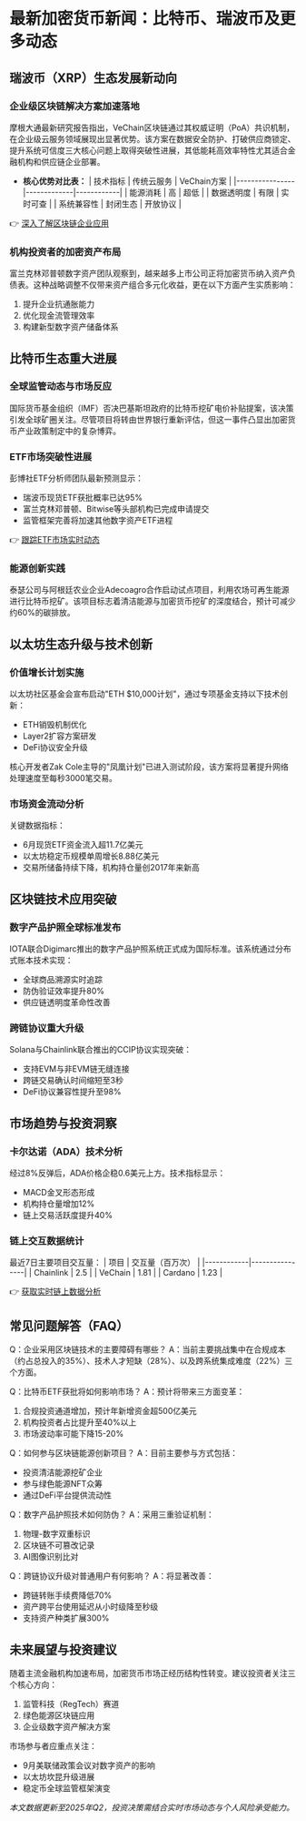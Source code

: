 # 最新加密货币新闻：比特币、瑞波币及更多动态

## 瑞波币（XRP）生态发展新动向

### 企业级区块链解决方案加速落地
摩根大通最新研究报告指出，VeChain区块链通过其权威证明（PoA）共识机制，在企业级云服务领域展现出显著优势。该方案在数据安全防护、打破供应商锁定、提升系统可信度三大核心问题上取得突破性进展，其低能耗高效率特性尤其适合金融机构和供应链企业部署。

* **核心优势对比表：**
| 技术指标       | 传统云服务    | VeChain方案  |
|----------------|-------------|------------|
| 能源消耗       | 高           | 超低       |
| 数据透明度     | 有限         | 实时可查   |
| 系统兼容性     | 封闭生态     | 开放协议   |

👉 [深入了解区块链企业应用](https://bit.ly/okx_welcome)

### 机构投资者的加密资产布局
富兰克林邓普顿数字资产团队观察到，越来越多上市公司正将加密货币纳入资产负债表。这种战略调整不仅带来资产组合多元化收益，更在以下方面产生实质影响：
1. 提升企业抗通胀能力
2. 优化现金流管理效率
3. 构建新型数字资产储备体系

## 比特币生态重大进展

### 全球监管动态与市场反应
国际货币基金组织（IMF）否决巴基斯坦政府的比特币挖矿电价补贴提案，该决策引发全球矿圈关注。尽管项目将转由世界银行重新评估，但这一事件凸显出加密货币产业政策制定中的复杂博弈。

### ETF市场突破性进展
彭博社ETF分析师团队最新预测显示：
- 瑞波币现货ETF获批概率已达95%
- 富兰克林邓普顿、Bitwise等头部机构已完成申请提交
- 监管框架完善将加速其他数字资产ETF进程

👉 [跟踪ETF市场实时动态](https://bit.ly/okx_welcome)

### 能源创新实践
泰瑟公司与阿根廷农业企业Adecoagro合作启动试点项目，利用农场可再生能源进行比特币挖矿。该项目标志着清洁能源与加密货币挖矿的深度结合，预计可减少约60%的碳排放。

## 以太坊生态升级与技术创新

### 价值增长计划实施
以太坊社区基金会宣布启动"ETH $10,000计划"，通过专项基金支持以下技术创新：
- ETH销毁机制优化
- Layer2扩容方案研发
- DeFi协议安全升级

核心开发者Zak Cole主导的"凤凰计划"已进入测试阶段，该方案将显著提升网络处理速度至每秒3000笔交易。

### 市场资金流动分析
关键数据指标：
- 6月现货ETF资金流入超11.7亿美元
- 以太坊稳定币规模单周增长8.88亿美元
- 交易所储备持续下降，机构持仓量创2017年来新高

## 区块链技术应用突破

### 数字产品护照全球标准发布
IOTA联合Digimarc推出的数字产品护照系统正式成为国际标准。该系统通过分布式账本技术实现：
- 全球商品溯源实时追踪
- 防伪验证效率提升80%
- 供应链透明度革命性改善

### 跨链协议重大升级
Solana与Chainlink联合推出的CCIP协议实现突破：
- 支持EVM与非EVM链无缝连接
- 跨链交易确认时间缩短至3秒
- DeFi协议兼容性提升至98%

## 市场趋势与投资洞察

### 卡尔达诺（ADA）技术分析
经过8%反弹后，ADA价格企稳0.6美元上方。技术指标显示：
- MACD金叉形态形成
- 机构持仓量增加12%
- 链上交易活跃度提升40%

### 链上交互数据统计
最近7日主要项目交互量：
| 项目         | 交互量（百万次） |
|------------|----------------|
| Chainlink  | 2.5            |
| VeChain    | 1.81           |
| Cardano    | 1.23           |

👉 [获取实时链上数据分析](https://bit.ly/okx_welcome)

## 常见问题解答（FAQ）

Q：企业采用区块链技术的主要障碍有哪些？
A：当前主要挑战集中在合规成本（约占总投入的35%）、技术人才短缺（28%）、以及跨系统集成难度（22%）三个方面。

Q：比特币ETF获批将如何影响市场？
A：预计将带来三方面变革：
1. 合规投资通道增加，预计年新增资金超500亿美元
2. 机构投资者占比提升至40%以上
3. 市场波动率可能下降15-20%

Q：如何参与区块链能源创新项目？
A：目前主要参与方式包括：
- 投资清洁能源挖矿企业
- 参与绿色能源NFT众筹
- 通过DeFi平台提供流动性

Q：数字产品护照技术如何防伪？
A：采用三重验证机制：
1. 物理-数字双重标识
2. 区块链不可篡改记录
3. AI图像识别比对

Q：跨链协议升级对普通用户有何影响？
A：将显著改善：
- 跨链转账手续费降低70%
- 资产跨平台使用延迟从小时级降至秒级
- 支持资产种类扩展300%

## 未来展望与投资建议

随着主流金融机构加速布局，加密货币市场正经历结构性转变。建议投资者关注三个核心方向：
1. 监管科技（RegTech）赛道
2. 绿色能源区块链应用
3. 企业级数字资产解决方案

市场参与者应重点关注：
- 9月美联储政策会议对数字资产的影响
- 以太坊坎昆升级进展
- 稳定币全球监管框架演变

*本文数据更新至2025年Q2，投资决策需结合实时市场动态与个人风险承受能力。*